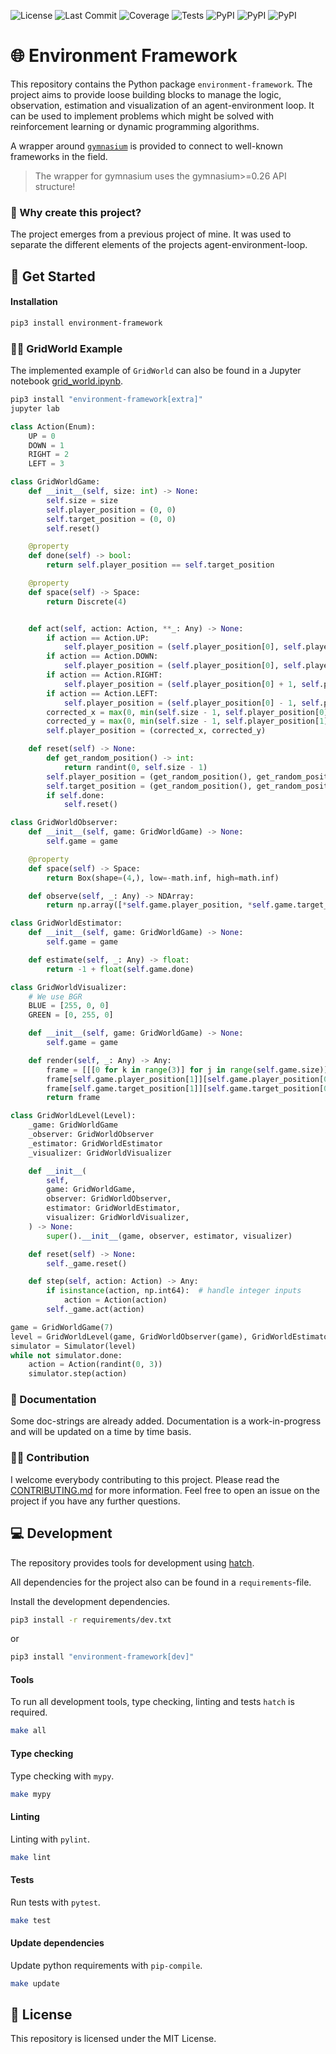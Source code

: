 ![License](https://img.shields.io/github/license/crzdg/environment-framework)
![Last Commit](https://img.shields.io/github/last-commit/crzdg/environment-framework)
![Coverage](https://raw.githubusercontent.com/gist/crzdg/e60a9d0af9c141f6d2a3e0bd09366f5f/raw/coverage-badge.svg)
![Tests](https://raw.githubusercontent.com/gist/crzdg/79f221f23ccd460bba50b81f0df78ae1/raw/tests-badge.svg)
![PyPI](https://img.shields.io/pypi/pyversions/environment-framework)
![PyPI](https://img.shields.io/pypi/status/environment-framework)
![PyPI](https://img.shields.io/pypi/v/environment-framework)


# 🌐 Environment Framework

This repository contains the Python package `environment-framework`. The project aims to provide loose building blocks to manage the logic, observation, estimation and visualization of an agent-environment loop. It can be used to implement problems which might be solved with reinforcement learning or dynamic programming algorithms.

A wrapper around [`gymnasium`](https://github.com/Farama-Foundation/Gymnasium) is provided to connect to well-known frameworks in the field.

> The wrapper for gymnasium uses the gymnasium>=0.26 API structure!

### 🤔 Why create this project?

The project emerges from a previous project of mine. It was used to separate the different elements of the projects agent-environment-loop. 

## 🚀 Get Started

#### Installation

```bash
pip3 install environment-framework
```

### 👩‍🏫 GridWorld Example

The implemented example of `GridWorld` can also be found in a Jupyter notebook [grid_world.ipynb](example/grid_world.ipynb).

```bash
pip3 install "environment-framework[extra]"
jupyter lab
```

```python
class Action(Enum):
    UP = 0
    DOWN = 1
    RIGHT = 2
    LEFT = 3

class GridWorldGame:
    def __init__(self, size: int) -> None:
        self.size = size
        self.player_position = (0, 0)
        self.target_position = (0, 0)
        self.reset()

    @property
    def done(self) -> bool:
        return self.player_position == self.target_position

    @property
    def space(self) -> Space:
        return Discrete(4)


    def act(self, action: Action, **_: Any) -> None:
        if action == Action.UP:
            self.player_position = (self.player_position[0], self.player_position[1] - 1)
        if action == Action.DOWN:
            self.player_position = (self.player_position[0], self.player_position[1] + 1)
        if action == Action.RIGHT:
            self.player_position = (self.player_position[0] + 1, self.player_position[1])
        if action == Action.LEFT:
            self.player_position = (self.player_position[0] - 1, self.player_position[1])
        corrected_x = max(0, min(self.size - 1, self.player_position[0]))
        corrected_y = max(0, min(self.size - 1, self.player_position[1]))
        self.player_position = (corrected_x, corrected_y)

    def reset(self) -> None:
        def get_random_position() -> int:
            return randint(0, self.size - 1)
        self.player_position = (get_random_position(), get_random_position())
        self.target_position = (get_random_position(), get_random_position())
        if self.done:
            self.reset()

class GridWorldObserver:
    def __init__(self, game: GridWorldGame) -> None:
        self.game = game

    @property
    def space(self) -> Space:
        return Box(shape=(4,), low=-math.inf, high=math.inf)

    def observe(self, _: Any) -> NDArray:
        return np.array([*self.game.player_position, *self.game.target_position])

class GridWorldEstimator:
    def __init__(self, game: GridWorldGame) -> None:
        self.game = game

    def estimate(self, _: Any) -> float:
        return -1 + float(self.game.done)

class GridWorldVisualizer:
    # We use BGR
    BLUE = [255, 0, 0]
    GREEN = [0, 255, 0]

    def __init__(self, game: GridWorldGame) -> None:
        self.game = game

    def render(self, _: Any) -> Any:
        frame = [[[0 for k in range(3)] for j in range(self.game.size)] for i in range(self.game.size)]
        frame[self.game.player_position[1]][self.game.player_position[0]] = self.BLUE
        frame[self.game.target_position[1]][self.game.target_position[0]] = self.GREEN
        return frame

class GridWorldLevel(Level):
    _game: GridWorldGame
    _observer: GridWorldObserver
    _estimator: GridWorldEstimator
    _visualizer: GridWorldVisualizer

    def __init__(
        self,
        game: GridWorldGame,
        observer: GridWorldObserver,
        estimator: GridWorldEstimator,
        visualizer: GridWorldVisualizer,
    ) -> None:
        super().__init__(game, observer, estimator, visualizer)

    def reset(self) -> None:
        self._game.reset()

    def step(self, action: Action) -> Any:
        if isinstance(action, np.int64):  # handle integer inputs
            action = Action(action)
        self._game.act(action)

game = GridWorldGame(7)
level = GridWorldLevel(game, GridWorldObserver(game), GridWorldEstimator(game), GridWorldVisualizer(game))
simulator = Simulator(level)
while not simulator.done:
    action = Action(randint(0, 3))
    simulator.step(action)
```

### 📃 Documentation

Some doc-strings are already added. Documentation is a work-in-progress and will be updated on a time by time basis.

### 💃🕺 Contribution

I welcome everybody contributing to this project. Please read the [CONTRIBUTING.md](./CONTRIBUTING.md) for more information.
Feel free to open an issue on the project if you have any further questions.

## 💻 Development

The repository provides tools for development using [hatch](https://hatch.pypa.io/latest/).

All dependencies for the project also can be found in a `requirements`-file.

Install the development dependencies.

```bash
pip3 install -r requirements/dev.txt
```

or 

```bash
pip3 install "environment-framework[dev]"
```

#### Tools

To run all development tools, type checking, linting and tests `hatch` is required.

```bash
make all
```

#### Type checking

Type checking with `mypy`.

```bash
make mypy
```

#### Linting

Linting with `pylint`.

```bash
make lint
```

#### Tests

Run tests with `pytest`.

```bash
make test
```

#### Update dependencies

Update python requirements with `pip-compile`.

```bash
make update
```

## 🧾 License

This repository is licensed under the MIT License.
